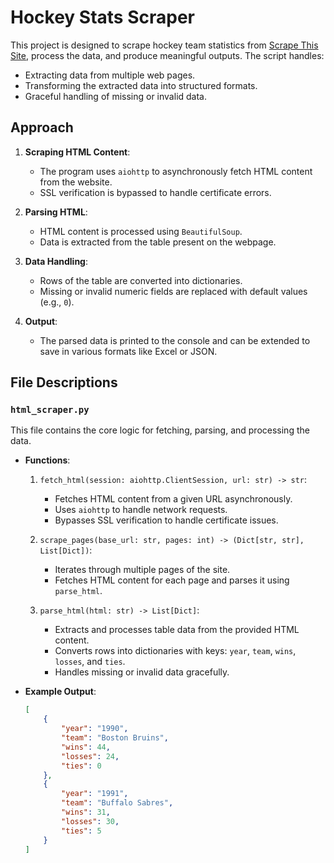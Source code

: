 # Hockey Stats Scraper

This project is designed to scrape hockey team statistics from [Scrape This Site](https://www.scrapethissite.com/pages/forms/), process the data, and produce meaningful outputs. The script handles:
- Extracting data from multiple web pages.
- Transforming the extracted data into structured formats.
- Graceful handling of missing or invalid data.

## **Approach**

1. **Scraping HTML Content**:
   - The program uses `aiohttp` to asynchronously fetch HTML content from the website.
   - SSL verification is bypassed to handle certificate errors.

2. **Parsing HTML**:
   - HTML content is processed using `BeautifulSoup`.
   - Data is extracted from the table present on the webpage.

3. **Data Handling**:
   - Rows of the table are converted into dictionaries.
   - Missing or invalid numeric fields are replaced with default values (e.g., `0`).

4. **Output**:
   - The parsed data is printed to the console and can be extended to save in various formats like Excel or JSON.

## **File Descriptions**

### `html_scraper.py`
This file contains the core logic for fetching, parsing, and processing the data.

- **Functions**:
  1. `fetch_html(session: aiohttp.ClientSession, url: str) -> str`:
     - Fetches HTML content from a given URL asynchronously.
     - Uses `aiohttp` to handle network requests.
     - Bypasses SSL verification to handle certificate issues.

  2. `scrape_pages(base_url: str, pages: int) -> (Dict[str, str], List[Dict])`:
     - Iterates through multiple pages of the site.
     - Fetches HTML content for each page and parses it using `parse_html`.

  3. `parse_html(html: str) -> List[Dict]`:
     - Extracts and processes table data from the provided HTML content.
     - Converts rows into dictionaries with keys: `year`, `team`, `wins`, `losses`, and `ties`.
     - Handles missing or invalid data gracefully.

- **Example Output**:
  ```json
  [
      {
          "year": "1990",
          "team": "Boston Bruins",
          "wins": 44,
          "losses": 24,
          "ties": 0
      },
      {
          "year": "1991",
          "team": "Buffalo Sabres",
          "wins": 31,
          "losses": 30,
          "ties": 5
      }
  ]
